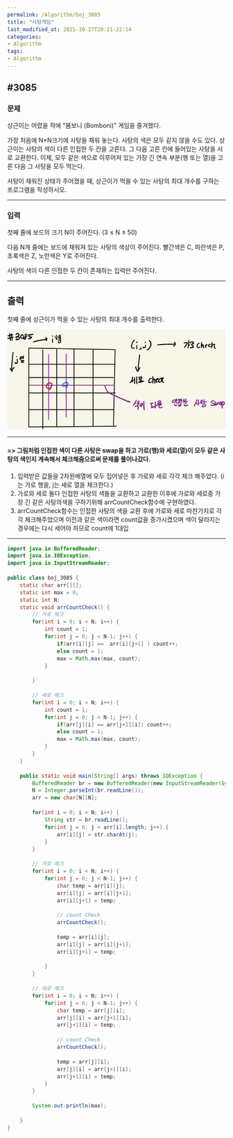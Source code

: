 ```yaml
---
permalink: /Algorithm/boj_3085
title: "사탕게임"
last_modified_at: 2021-10-27T20:21-22:14
categories:
- Algorithm
tags:
- Algorithm
---
```


## #3085

### 문제

상근이는 어렸을 적에 "봄보니 (Bomboni)" 게임을 즐겨했다.

가장 처음에 N×N크기에 사탕을 채워 놓는다. 사탕의 색은 모두 같지 않을 수도 있다. 상근이는 사탕의 색이 다른 인접한 두 칸을 고른다. 그 다음 고른 칸에 들어있는 사탕을 서로 교환한다. 이제, 모두 같은 색으로 이루어져 있는 가장 긴 연속 부분(행 또는 열)을 고른 다음 그 사탕을 모두 먹는다.

사탕이 채워진 상태가 주어졌을 때, 상근이가 먹을 수 있는 사탕의 최대 개수를 구하는 프로그램을 작성하시오.

---

### 입력

첫째 줄에 보드의 크기 N이 주어진다. (3 ≤ N ≤ 50)

다음 N개 줄에는 보드에 채워져 있는 사탕의 색상이 주어진다. 빨간색은 C, 파란색은 P, 초록색은 Z, 노란색은 Y로 주어진다.

사탕의 색이 다른 인접한 두 칸이 존재하는 입력만 주어진다.

---

## 출력

첫째 줄에 상근이가 먹을 수 있는 사탕의 최대 개수를 출력한다.

![3085](/assets/image/algo/3085.jpg)

---

#### => 그림처럼 인접한 색이 다른 사탕은 swap을 하고 가로(행)와 세로(열)이 모두 같은 사탕의 색인지 계속해서 체크해줌으로써 문제를 풀어나갔다.

1. 입력받은 값들을 2차원배열에 모두 집어넣은 후 가로와 세로 각각 체크 해주었다. (i는 가로 행을, j는 세로 열을 체크한다.)
2. 가로와 세로 둘다 인접한 사탕의 색들을 교환하고 교환한 이후에 가로와 세로중 가장 긴 같은 사탕의색을 구하기위해 arrCountCheck함수에 구현하였다.
3. arrCountCheck함수는 인접한 사탕의 색을 교환 후에 가로와 세로 마찬가지로 각각 체크해주었으며 이전과 같은 색이라면 count값을 증가시켰으며 색이 달라지는 경우에는 다시 세어야 하므로 count에 1대입

---

```java
import java.io.BufferedReader;
import java.io.IOException;
import java.io.InputStreamReader;

public class boj_3085 {
    static char arr[][];
    static int max = 0;
    static int N;
    static void arrCountCheck() {
        // 가로 체크
        for(int i = 0; i < N; i++) {
            int count = 1;
            for(int j = 0; j < N-1; j++) {
                if(arr[i][j] ==  arr[i][j+1] ) count++;
                else count = 1;
                max = Math.max(max, count);
            }

        }

        // 세로 체크
        for(int i = 0; i < N; i++) {
            int count = 1;
            for(int j = 0; j < N-1; j++) {
                if(arr[j][i] == arr[j+1][i]) count++;
                else count = 1;
                max = Math.max(max, count);
            }
        }
    }

    public static void main(String[] args) throws IOException {
        BufferedReader br = new BufferedReader(new InputStreamReader(System.in));
        N = Integer.parseInt(br.readLine());
        arr = new char[N][N];

        for(int i = 0; i < N; i++) {
            String str = br.readLine();
            for(int j = 0; j < arr[i].length; j++) {
                arr[i][j] = str.charAt(j);
            }
        }

        // 가로 체크
        for(int i = 0; i < N; i++) {
            for(int j = 0; j < N-1; j++) {
                char temp = arr[i][j];
                arr[i][j] = arr[i][j+1];
                arr[i][j+1] = temp;

                // count Check
                arrCountCheck();

                temp = arr[i][j];
                arr[i][j] = arr[i][j+1];
                arr[i][j+1] = temp;

            }
        }

        // 세로 체크
        for(int i = 0; i < N; i++) {
            for(int j = 0; j < N-1; j++) {
                char temp = arr[j][i];
                arr[j][i] = arr[j+1][i];
                arr[j+1][i] = temp;

                // count Check
                arrCountCheck();

                temp = arr[j][i];
                arr[j][i] = arr[j+1][i];
                arr[j+1][i] = temp;
            }
        }

        System.out.println(max);

    }
}
```

